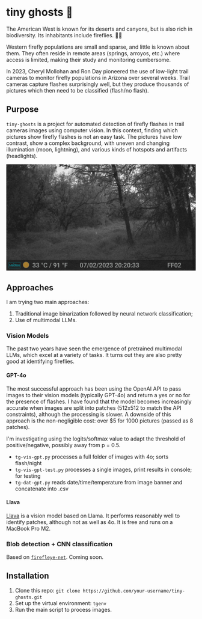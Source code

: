 # tiny ghosts :ghost:
The American West is known for its deserts and canyons, but is also rich in biodiversity. 
Its inhabitants include fireflies. :bug::sparkles:

Western firefly populations are small and sparse, and little is known about them. 
They often reside in remote areas (springs, arroyos, etc.) where access is limited, making their study and monitoring cumbersome.

In 2023, Cheryl Mollohan and Ron Day pioneered the use of low-light trail cameras to monitor firefly populations in Arizona over several weeks. 
Trail cameras capture flashes surprisingly well, but they produce thousands of pictures which then need to be classified (flash/no flash). 

## Purpose
`tiny-ghosts` is a project for automated detection of firefly flashes in trail cameras images using computer vision.
In this context, finding which pictures show firefly flashes is not an easy task.
The pictures have low contrast, show a complex background, with uneven and changing illumination (moon, lightning), and various kinds of hotspots and artifacts (headlights).

![typical trail camera picture showing two firefly flashes in the center](jpg/flash/DSCF0304.JPG)

## Approaches
I am trying two main approaches:
1. Traditional image binarization followed by neural network classification;
2. Use of multimodal LLMs.

### Vision Models
The past two years have seen the emergence of pretrained multimodal LLMs, which excel at a variety of tasks.
It turns out they are also pretty good at identifying fireflies.

#### GPT-4o
The most successful approach has been using the OpenAI API to pass images to their vision models (typically GPT-4o) and return a yes or no for the presence of flashes.
I have found that the model becomes increasingly accurate when images are split into patches (512x512 to match the API constraints), although the processing is slower.
A downside of this approach is the non-negligible cost: over $5 for 1000 pictures (passed as 8 patches).

I'm investigating using the logits/softmax value to adapt the threshold of positive/negative, possibly away from p = 0.5.

- `tg-vis-gpt.py` processes a full folder of images with 4o; sorts flash/night
- `tg-vis-gpt-test.py` processes a single images, print results in console; for testing
- `tg-dat-gpt.py` reads date/time/temperature from image banner and concatenate into .csv

#### Llava
[Llava](https://llava-vl.github.io) is a vision model based on Llama. 
It performs reasonably well to identify patches, although not as well as 4o. 
It is free and runs on a MacBook Pro M2.

### Blob detection + CNN classification
Based on [`firefleye-net`](https://github.com/rapsar/firefl-eye-net). 
Coming soon.

## Installation
1. Clone this repo: `git clone https://github.com/your-username/tiny-ghosts.git`
2. Set up the virtual environment: `tgenv`
3. Run the main script to process images.
